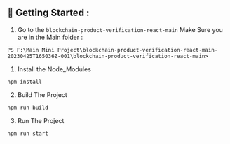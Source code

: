 ## 🤔 Getting Started :

1. Go to the `blockchain-product-verification-react-main`
  Make Sure you are in the Main folder : 


``
PS F:\Main Mini Project\blockchain-product-verification-react-main-20230425T165036Z-001\blockchain-product-verification-react-main> 
``
<br>
1. Install the Node_Modules
```
npm install
```

2. Build The Project
```
npm run build
```

3. Run The Project
```
npm run start
```
